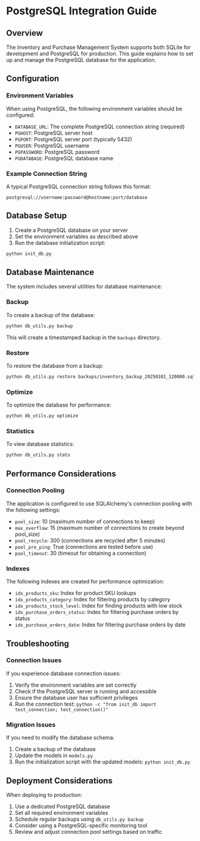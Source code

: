 # PostgreSQL Integration Guide

## Overview

The Inventory and Purchase Management System supports both SQLite for development and PostgreSQL for production. This guide explains how to set up and manage the PostgreSQL database for the application.

## Configuration

### Environment Variables

When using PostgreSQL, the following environment variables should be configured:

- `DATABASE_URL`: The complete PostgreSQL connection string (required)
- `PGHOST`: PostgreSQL server host
- `PGPORT`: PostgreSQL server port (typically 5432)
- `PGUSER`: PostgreSQL username
- `PGPASSWORD`: PostgreSQL password
- `PGDATABASE`: PostgreSQL database name

### Example Connection String

A typical PostgreSQL connection string follows this format:

```
postgresql://username:password@hostname:port/database
```

## Database Setup

1. Create a PostgreSQL database on your server
2. Set the environment variables as described above
3. Run the database initialization script:

```bash
python init_db.py
```

## Database Maintenance

The system includes several utilities for database maintenance:

### Backup

To create a backup of the database:

```bash
python db_utils.py backup
```

This will create a timestamped backup in the `backups` directory.

### Restore

To restore the database from a backup:

```bash
python db_utils.py restore backups/inventory_backup_20250101_120000.sql
```

### Optimize

To optimize the database for performance:

```bash
python db_utils.py optimize
```

### Statistics

To view database statistics:

```bash
python db_utils.py stats
```

## Performance Considerations

### Connection Pooling

The application is configured to use SQLAlchemy's connection pooling with the following settings:

- `pool_size`: 10 (maximum number of connections to keep)
- `max_overflow`: 15 (maximum number of connections to create beyond pool_size)
- `pool_recycle`: 300 (connections are recycled after 5 minutes)
- `pool_pre_ping`: True (connections are tested before use)
- `pool_timeout`: 30 (timeout for obtaining a connection)

### Indexes

The following indexes are created for performance optimization:

- `idx_products_sku`: Index for product SKU lookups
- `idx_products_category`: Index for filtering products by category
- `idx_products_stock_level`: Index for finding products with low stock
- `idx_purchase_orders_status`: Index for filtering purchase orders by status
- `idx_purchase_orders_date`: Index for filtering purchase orders by date

## Troubleshooting

### Connection Issues

If you experience database connection issues:

1. Verify the environment variables are set correctly
2. Check if the PostgreSQL server is running and accessible
3. Ensure the database user has sufficient privileges
4. Run the connection test: `python -c "from init_db import test_connection; test_connection()"`

### Migration Issues

If you need to modify the database schema:

1. Create a backup of the database
2. Update the models in `models.py`
3. Run the initialization script with the updated models: `python init_db.py`

## Deployment Considerations

When deploying to production:

1. Use a dedicated PostgreSQL database
2. Set all required environment variables
3. Schedule regular backups using `db_utils.py backup`
4. Consider using a PostgreSQL-specific monitoring tool
5. Review and adjust connection pool settings based on traffic
